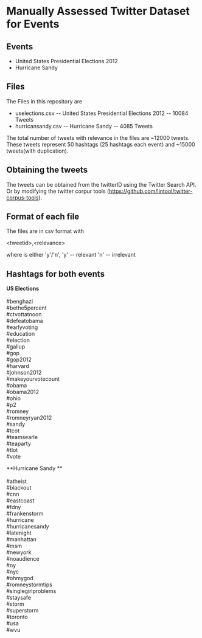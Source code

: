 

Manually Assessed Twitter Dataset for Events
=============================================  

Events
----------------------- 
 * United States Presidential Elections 2012
 * Hurricane Sandy

Files
-----------------------
The Files in this repository are 
- uselections.csv -- United States Presidential Elections 2012 -- 10084 Tweets
- hurricansandy.csv -- Hurricane Sandy -- 4085 Tweets

The total number of tweets with relevance in the files are ~12000 tweets. These tweets represent 50 hashtags 
(25 hashtags each event) and ~15000 tweets(with duplication).
    
Obtaining the tweets  
-----------------------
The tweets can be obtained from the twitterID using the Twitter Search API. 
Or by modifying the twitter corpur tools (https://github.com/lintool/twitter-corpus-tools). 

Format of each file
-----------------
The files are in csv format with 

\<tweetid\>,\<relevance\>

where <relevance> is either 'y'/'n', 
'y' -- relevant
'n' -- irrelevant


Hashtags for both events
------------

**US Elections**<br><br>
\#benghazi<br>
\#bethe5percent<br>
\#ctvottatnoon<br>
\#defeatobama<br>
\#earlyvoting<br>
\#education<br>
\#election<br>
\#gallup<br>
\#gop<br>
\#gop2012<br>
\#harvard<br>
\#johnson2012<br>
\#makeyourvotecount<br>
\#obama<br>
\#obama2012<br>
\#ohio<br>
\#p2<br>
\#romney<br>
\#romneyryan2012<br>
\#sandy<br>
\#tcot<br>
\#teamsearle<br>
\#teaparty<br>
\#tlot<br>
\#vote<br>


**Hurricane Sandy **<br><br>
\#atheist<br>
\#blackout<br>
\#cnn<br>
\#eastcoast<br>
\#fdny<br>
\#frankenstorm<br>
\#hurricane<br>
\#hurricanesandy<br>
\#latenight<br>
\#manhattan<br>
\#msm<br>
\#newyork<br>
\#noaudience<br>
\#ny<br>
\#nyc<br>
\#ohmygod<br>
\#romneystormtips<br>
\#singlegirlproblems<br>
\#staysafe<br>
\#storm<br>
\#superstorm<br>
\#toronto<br>
\#usa<br>
\#wvu<br> 			

